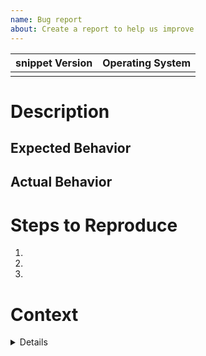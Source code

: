 ```yaml
---
name: Bug report
about: Create a report to help us improve
---
```


<!-- Please fulfill the table below-->

| snippet Version | Operating System |
| --------------- | ---------------- |
|                 |                  |

# Description

<!-- Please add a brief description of the error you are receiving here.-->

## Expected Behavior

<!-- How should the extension act? -->

## Actual Behavior

<!-- How is the extension actually behaving? -->

# Steps to Reproduce

<!-- Please add here all necessary steps that need to be taken to reproduce the behavior. -->

1.
2.
3.

# Context

<details><pre><code>
<!-- Please add all additional info here such as logs here -->

</code></pre></details>
